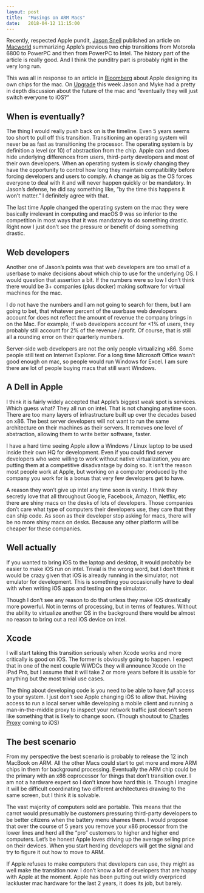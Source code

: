 ```yaml
---
layout: post
title:  "Musings on ARM Macs"
date:   2018-04-12 11:15:00
---
```

Recently, respected Apple pundit, [Jason Snell](https://sixcolors.com "Six Colors") published an article on [Macworld](https://www.macworld.com/article/3268029/macs/why-the-next-mac-processor-transition-wont-be-like-the-last-two.html) summarizing Apple’s previous two chip transitions from Motorola 6800 to PowerPC and then from PowerPC to Intel. The history part of the article is really good. And I think the punditry part is probably right in the very long run.

This was all in response to an article in [Bloomberg](https://www.bloomberg.com/news/articles/2018-04-02/apple-is-said-to-plan-move-from-intel-to-own-mac-chips-from-2020) about Apple designing its own chips for the mac. On [Upgrade](https://www.relay.fm/upgrade/188 "Upgrade - #188: An Elephant on the Bridge") this week Jason and Myke had a pretty in depth discussion about the future of the mac and “eventually they will just switch everyone to iOS?”

## When is eventually?
The thing I would really push back on is the timeline. Even 5 years seems too short to pull off this transition. Transitioning an operating system will never be as fast as transitioning the processor. The operating system is by definition a level (or 10) of abstraction from the chip. Apple can and does hide underlying differences from users, third-party developers and most of their own developers. When an operating system is slowly changing they have the opportunity to control how long they maintain compatibility before forcing developers and users to comply. A change as big as the OS forces everyone to deal with it and will never happen quickly or be mandatory. In Jason’s defense, he did say something like, “by the time this happens it won’t matter.” I definitely agree with that.

The last time Apple changed the operating system on the mac they were basically irrelevant in computing and macOS 9 was so inferior to the competition in most ways that it was mandatory to do something drastic. Right now I just don’t see the pressure or benefit of doing something drastic.

## Web developers
Another one of Jason’s points was that web developers are too small of a userbase to make decisions about which chip to use for the underlying OS. I would question that assertion a  bit. If the numbers were so low I don’t think there would be 3+ companies (plus docker) making software for virtual machines for the mac. 

I do not have the numbers and I am not going to search for them, but I am going to bet, that whatever percent of the userbase web developers account for does not reflect the amount of revenue the company brings in on the Mac. For example, if web developers account for \<1% of users, they probably still account for 2% of the revenue / profit. Of course, that is still all a rounding error on their quarterly numbers.

Server-side web developers are not the only people virtualizing x86. Some people still test on Internet Explorer. For a long time Microsoft Office wasn’t good enough on mac, so people would run Windows for Excel. I am sure there are lot of people buying macs that still want Windows.

## A Dell in Apple
I think it is fairly widely accepted that Apple’s biggest weak spot is services. Which guess what? They all run on intel. That is not changing anytime soon. There are too many layers of infrastructure built up over the decades based on x86. The best server developers will not want to run the same architecture on their machines as their servers. It removes one level of abstraction, allowing them to write better software, faster.

I have a hard time seeing Apple allow a Windows / Linux laptop to be used inside their own HQ for development. Even if you could find server developers who were willing to work without native virtualization, you are putting them at a competitive disadvantage by doing so. It isn’t the reason most people work at Apple, but working on a computer produced by the company you work for is a bonus that very few developers get to have.

A reason they won’t give up intel any time soon is vanity. I think they secretly love that all throughout Google, Facebook, Amazon, Netflix, etc there are shiny macs on the desks of lots of developers. Those companies don’t care what type of computers their developers use, they care that they can ship code. As soon as their developer stop asking for macs, there will be no more shiny macs on desks. Because any other platform will be cheaper for these companies.

## Well actually
If you wanted to bring iOS to the laptop and desktop, it would probably be easier to make iOS run on intel. Trivial is the wrong word, but I don’t think it would be crazy given that iOS is already running in the simulator, not emulator for development. This is something you occasionally have to deal with when writing iOS apps and testing on the simulator.

Though I don’t see any reason to do that unless they make iOS drastically more powerful. Not in terms of processing, but in terms of features. Without the ability to virtualize another OS in the background there would be almost no reason to bring out a real iOS device on intel.

## Xcode
I will start taking this transition seriously when Xcode works and more critically is good on iOS. The former is obviously going to happen. I expect that in one of the next couple WWDCs they will announce Xcode on the iPad Pro, but I assume that it will take 2 or more years before it is usable for anything but the most trivial use cases.

The thing about developing code is you need to be able to have _full_ access to your system. I just don’t see Apple changing iOS to allow that. Having access to run a local server while developing a mobile client and running a man-in-the-middle proxy to inspect your network traffic just doesn’t seem like something that is likely to change soon. (Though shoutout to [Charles Proxy](https://itunes.apple.com/us/app/charles-proxy/id1134218562?mt=8&at=11lbUE) coming to iOS)

## The best scenario
From my perspective the best scenario is probably to release the 12 inch MacBook on ARM. All the other Macs could start to get more and more ARM chips in them for background processing. Eventually the ARM chip could be the primary with an x86 coprocessor for things that don’t transition over. 
I am not a hardware expert so I don’t know how hard this is. Though I imagine it will be difficult coordinating two different architectures drawing to the same screen, but I think it is solvable.

The vast majority of computers sold are portable. This means that the carrot would presumably be customers pressuring third-party developers to be better citizens when the battery menu shames them. I would propose that over the course of 5 years you remove your x86 processor from the lower lines and herd all the “pro” customers to higher and higher end computers. Let’s be honest Apple loves driving up the average selling price on their devices. When you start herding developers will get the signal and try to figure it out how to move to ARM.

If Apple refuses to make computers that developers can use, they might as well make the transition now. I don’t know a lot of developers that are happy with Apple at the moment. Apple has been putting out wildly overpriced lackluster mac hardware for the last 2 years, it does its job, but barely.